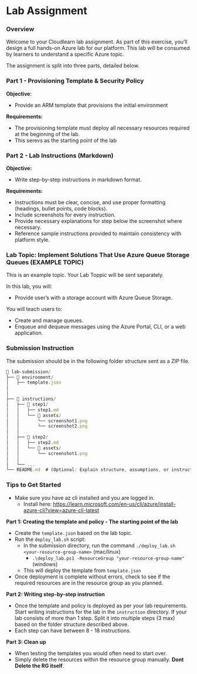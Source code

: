 # Lab Assignment

### Overview

Welcome to your Cloudlearn lab assignment. As part of this exercise, you’ll design a full hands-on Azure lab for our platform. This lab will be consumed by learners to understand a specific Azure topic. 

The assignment is split into three parts, detailed below. 

### Part 1 - Provisioning Template & Security Policy

**Objective**:

- Provide an ARM template that provisions the initial environment

**Requirements:**

- The provisioning template must deploy all necessary resources required at the beginning of the lab.
- This serevs as the starting point of the lab

### Part 2 - Lab Instructions (Markdown)

**Objective:**

- Write step-by-step instructions in markdown format.

**Requirements:**

- Instructions must be clear, concise, and use proper formatting (headings, bullet points, code blocks).
- Include screenshots for every instruction.
- Provide necessary explanations for step below the screenshot where necessary.
- Reference sample instructions provided to maintain consistency with platform style.

### Lab Topic: Implement Solutions That Use Azure Queue Storage Queues (EXAMPLE TOPIC)

This is an example topic. Your Lab Toppic will be sent separately.

In this lab, you will:

- Provide user’s with a storage account with Azure Queue Storage.

You will teach users to:

- Create and manage queues.
- Enqueue and dequeue messages using the Azure Portal, CLI, or a web application.

### Submission Instruction

The submission should be in the following folder structure sent as a ZIP file.

```jsx
📁 lab-submission/
├── 📁 environment/
│   ├── template.json
│   
│
├── 📁 instructions/
│   ├── 📁 step1/
│   │   ├── step1.md
│   │   └── 📁 assets/
│   │       └── screenshot1.png
│   │       └── screenshot2.png
│   │
│   ├── 📁 step2/
│   │   ├── step2.md
│   │   └── 📁 assets/
│   │       └── screenshot1.png
│   │
│   └── ...
└── README.md  # (Optional: Explain structure, assumptions, or instructions for reviewers)
```

### Tips to Get Started

- Make sure you have az cli installed and you are logged in.
    - Install here: https://learn.microsoft.com/en-us/cli/azure/install-azure-cli?view=azure-cli-latest

**Part 1: Creating the template and policy - The starting point of the lab**

- Create the `template.json` based on the lab topic.
- Run the `deploy_lab.sh` script:
    - In the submission directory, run the command `./deploy_lab.sh <your-resource-group-name>` (mac/linux)
      - `.\deploy_lab.ps1 -ResourceGroup "your-resource-group-name"` (windows)
    - This will deploy the template from `template.json`
- Once deployment is complete without errors, check to see if the required resources are in the resource group as you planned.

**Part 2: Writing step-by-step instruction**

- Once the template and policy is deployed as per your lab requirements. Start writing instructions for the lab in the `instruction` directory. If your lab consists of more than 1 step. Split it into multiple steps (3 max) based on the folder structure described above.
- Each step can have between 8 - 18 instructions.

**Part 3: Clean up**

- When testing the templates you would often need to start over.
- Simply delete the resources within the resource group manually. **Dont Delete the RG itself**.